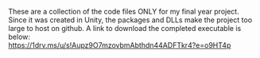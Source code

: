 These are a collection of the code files ONLY for my final year project. Since it was created in Unity, the packages and DLLs make the project too large to host on github. A link to download the completed executable is below:  
https://1drv.ms/u/s!Aupz9O7mzovbmAbthdn44ADFTkr4?e=o9HT4p
